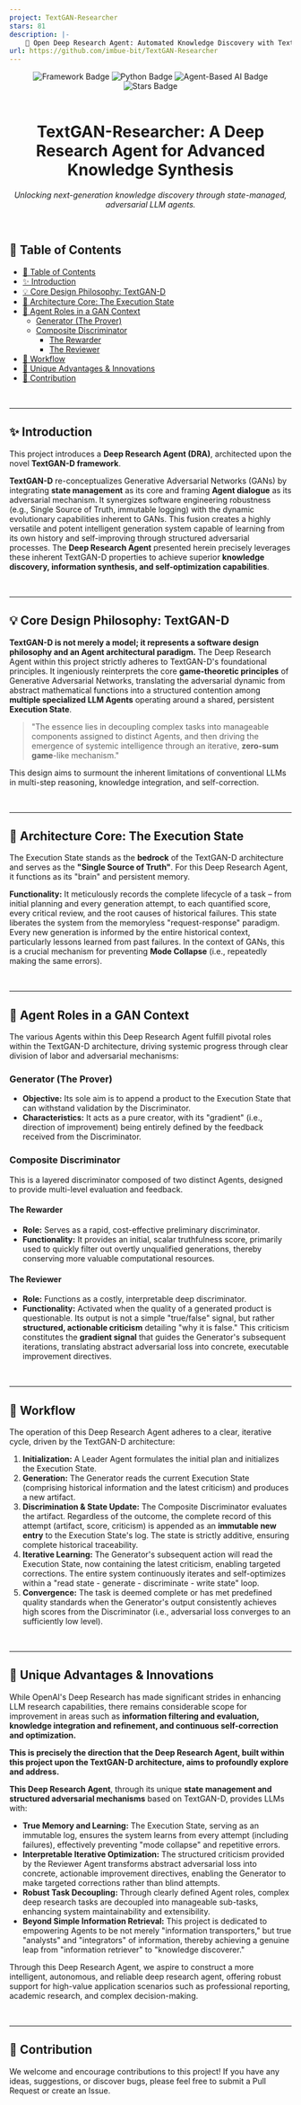 ```yaml
---
project: TextGAN-Researcher
stars: 81
description: |-
    🧐 Open Deep Research Agent: Automated Knowledge Discovery with TextGAN
url: https://github.com/imbue-bit/TextGAN-Researcher
---
```


<div align="center">
  <img src="https://img.shields.io/badge/Framework-TextGAN--D-purple?style=for-the-badge&logo=github" alt="Framework Badge">
  <img src="https://img.shields.io/badge/Language-Python-blue?style=for-the-badge&logo=python" alt="Python Badge">
  <img src="https://img.shields.io/badge/Paradigm-Agent--Based%20AI-orange?style=for-the-badge&logo=tensorflow" alt="Agent-Based AI Badge">
  <img src="https://img.shields.io/github/stars/imbue-bit/TextGAN-Researcher?style=for-the-badge&color=gold" alt="Stars Badge">
</div>

<br>

<h1 align="center">
  TextGAN-Researcher: A Deep Research Agent for Advanced Knowledge Synthesis
</h1>

<p align="center">
  <i>Unlocking next-generation knowledge discovery through state-managed, adversarial LLM agents.</i>
</p>

<br>

## 🌟 Table of Contents

-   [🌟 Table of Contents](#-table-of-contents)
-   [✨ Introduction](#-introduction)
-   [💡 Core Design Philosophy: TextGAN-D](#-core-design-philosophy-textgan-d)
-   [🧠 Architecture Core: The Execution State](#-architecture-core-the-execution-state)
-   [🤖 Agent Roles in a GAN Context](#-agent-roles-in-a-gan-context)
    -   [Generator (The Prover)](#generator-the-prover)
    -   [Composite Discriminator](#composite-discriminator)
        -   [The Rewarder](#the-rewarder)
        -   [The Reviewer](#the-reviewer)
-   [🔄 Workflow](#-workflow)
-   [🚀 Unique Advantages & Innovations](#-unique-advantages--innovations)
-   [🤝 Contribution](#-contribution)

<br>

---

## ✨ Introduction

This project introduces a **Deep Research Agent (DRA)**, architected upon the novel **TextGAN-D framework**.

**TextGAN-D** re-conceptualizes Generative Adversarial Networks (GANs) by integrating **state management** as its core and framing **Agent dialogue** as its adversarial mechanism. It synergizes software engineering robustness (e.g., Single Source of Truth, immutable logging) with the dynamic evolutionary capabilities inherent to GANs. This fusion creates a highly versatile and potent intelligent generation system capable of learning from its own history and self-improving through structured adversarial processes. The **Deep Research Agent** presented herein precisely leverages these inherent TextGAN-D properties to achieve superior **knowledge discovery, information synthesis, and self-optimization capabilities**.

<br>

---

## 💡 Core Design Philosophy: TextGAN-D

**TextGAN-D is not merely a model; it represents a software design philosophy and an Agent architectural paradigm.** The Deep Research Agent within this project strictly adheres to TextGAN-D's foundational principles. It ingeniously reinterprets the core **game-theoretic principles** of Generative Adversarial Networks, translating the adversarial dynamic from abstract mathematical functions into a structured contention among **multiple specialized LLM Agents** operating around a shared, persistent **Execution State**.

> "The essence lies in decoupling complex tasks into manageable components assigned to distinct Agents, and then driving the emergence of systemic intelligence through an iterative, **zero-sum game**-like mechanism."

This design aims to surmount the inherent limitations of conventional LLMs in multi-step reasoning, knowledge integration, and self-correction.

<br>

---

## 🧠 Architecture Core: The Execution State

The Execution State stands as the **bedrock** of the TextGAN-D architecture and serves as the **"Single Source of Truth"**. For this Deep Research Agent, it functions as its "brain" and persistent memory.

**Functionality:**
It meticulously records the complete lifecycle of a task – from initial planning and every generation attempt, to each quantified score, every critical review, and the root causes of historical failures. This state liberates the system from the memoryless "request-response" paradigm. Every new generation is informed by the entire historical context, particularly lessons learned from past failures. In the context of GANs, this is a crucial mechanism for preventing **Mode Collapse** (i.e., repeatedly making the same errors).

<br>

---

## 🤖 Agent Roles in a GAN Context

The various Agents within this Deep Research Agent fulfill pivotal roles within the TextGAN-D architecture, driving systemic progress through clear division of labor and adversarial mechanisms:

### Generator (The Prover)
*   **Objective:** Its sole aim is to append a product to the Execution State that can withstand validation by the Discriminator.
*   **Characteristics:** It acts as a pure creator, with its "gradient" (i.e., direction of improvement) being entirely defined by the feedback received from the Discriminator.

### Composite Discriminator
This is a layered discriminator composed of two distinct Agents, designed to provide multi-level evaluation and feedback.

#### The Rewarder
*   **Role:** Serves as a rapid, cost-effective preliminary discriminator.
*   **Functionality:** It provides an initial, scalar truthfulness score, primarily used to quickly filter out overtly unqualified generations, thereby conserving more valuable computational resources.

#### The Reviewer
*   **Role:** Functions as a costly, interpretable deep discriminator.
*   **Functionality:** Activated when the quality of a generated product is questionable. Its output is not a simple "true/false" signal, but rather **structured, actionable criticism** detailing "why it is false." This criticism constitutes the **gradient signal** that guides the Generator's subsequent iterations, translating abstract adversarial loss into concrete, executable improvement directives.

<br>

---

## 🔄 Workflow

The operation of this Deep Research Agent adheres to a clear, iterative cycle, driven by the TextGAN-D architecture:

1.  **Initialization:** A Leader Agent formulates the initial plan and initializes the Execution State.
2.  **Generation:** The Generator reads the current Execution State (comprising historical information and the latest criticism) and produces a new artifact.
3.  **Discrimination & State Update:** The Composite Discriminator evaluates the artifact. Regardless of the outcome, the complete record of this attempt (artifact, score, criticism) is appended as an **immutable new entry** to the Execution State's log. The state is strictly additive, ensuring complete historical traceability.
4.  **Iterative Learning:** The Generator's subsequent action will read the Execution State, now containing the latest criticism, enabling targeted corrections. The entire system continuously iterates and self-optimizes within a "read state - generate - discriminate - write state" loop.
5.  **Convergence:** The task is deemed complete or has met predefined quality standards when the Generator's output consistently achieves high scores from the Discriminator (i.e., adversarial loss converges to an sufficiently low level).

<br>

---

## 🚀 Unique Advantages & Innovations

While OpenAI's Deep Research has made significant strides in enhancing LLM research capabilities, there remains considerable scope for improvement in areas such as **information filtering and evaluation, knowledge integration and refinement, and continuous self-correction and optimization.**

**This is precisely the direction that the Deep Research Agent, built within this project upon the TextGAN-D architecture, aims to profoundly explore and address.**

**This Deep Research Agent**, through its unique **state management and structured adversarial mechanisms** based on TextGAN-D, provides LLMs with:

*   **True Memory and Learning:** The Execution State, serving as an immutable log, ensures the system learns from every attempt (including failures), effectively preventing "mode collapse" and repetitive errors.
*   **Interpretable Iterative Optimization:** The structured criticism provided by the Reviewer Agent transforms abstract adversarial loss into concrete, actionable improvement directives, enabling the Generator to make targeted corrections rather than blind attempts.
*   **Robust Task Decoupling:** Through clearly defined Agent roles, complex deep research tasks are decoupled into manageable sub-tasks, enhancing system maintainability and extensibility.
*   **Beyond Simple Information Retrieval:** This project is dedicated to empowering Agents to be not merely "information transporters," but true "analysts" and "integrators" of information, thereby achieving a genuine leap from "information retriever" to "knowledge discoverer."

Through this Deep Research Agent, we aspire to construct a more intelligent, autonomous, and reliable deep research agent, offering robust support for high-value application scenarios such as professional reporting, academic research, and complex decision-making.

<br>

---

## 🤝 Contribution

We welcome and encourage contributions to this project! If you have any ideas, suggestions, or discover bugs, please feel free to submit a Pull Request or create an Issue.

<br>

